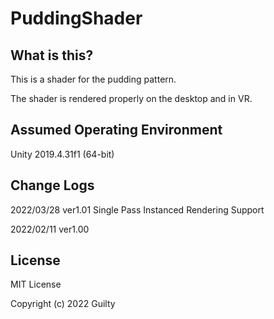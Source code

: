 # PuddingShader

## What is this?

This is a shader for the pudding pattern.

The shader is rendered properly on the desktop and in VR.

## Assumed Operating Environment

Unity 2019.4.31f1 (64-bit)

## Change Logs

2022/03/28 ver1.01 Single Pass Instanced Rendering Support

2022/02/11 ver1.00

## License

MIT License

Copyright (c) 2022 Guilty

